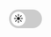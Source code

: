 <script>
  document.addEventListener("DOMContentLoaded", function () {
    const toggleSwitch = document.querySelector("#dark-mode-toggle");
    const currentTheme = localStorage.getItem("theme");
    if (currentTheme) {
      document.documentElement.setAttribute("data-theme", currentTheme);
      if (currentTheme === "dark") {
        toggleSwitch.checked = true;
      }
    }
    toggleSwitch.addEventListener("change", function () {
      if (this.checked) {
        document.documentElement.setAttribute("data-theme", "dark");
        localStorage.setItem("theme", "dark");
      } else {
        document.documentElement.setAttribute("data-theme", "light");
        localStorage.setItem("theme", "light");
      }
    });
  });
</script>

<style>
  .toggle-container {
    display: flex;
    align-items: center;
    justify-content: center;
    margin: 20px 0;
  }
  .toggle-switch {
    position: relative;
    display: inline-block;
    width: 60px;
    height: 34px;
  }
  .toggle-switch input {
    opacity: 0;
    width: 0;
    height: 0;
  }
  .slider {
    position: absolute;
    cursor: pointer;
    top: 0;
    left: 0;
    right: 0;
    bottom: 0;
    background-color: #ccc;
    transition: 0.4s;
    border-radius: 34px;
  }
  .slider:before {
    position: absolute;
    content: "\2600"; /* Sun symbol */
    font-size: 18px;
    text-align: center;
    line-height: 26px;
    left: 4px;
    bottom: 4px;
    background-color: white;
    width: 26px;
    height: 26px;
    border-radius: 50%;
    transition: 0.4s;
  }
  input:checked + .slider {
    background-color: #111;
  }
  input:checked + .slider:before {
    transform: translateX(26px);
    content: "\1F319"; /* Moon symbol */
  }
</style>

<footer>
  <div class="toggle-container">
    <label class="toggle-switch">
      <input type="checkbox" id="dark-mode-toggle" />
      <span class="slider"></span>
    </label>
  </div>
</footer>


